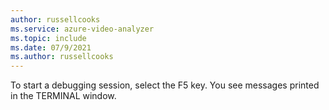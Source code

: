 ```yaml
---
author: russellcooks
ms.service: azure-video-analyzer
ms.topic: include
ms.date: 07/9/2021
ms.author: russellcooks
---
```

To start a debugging session, select the F5 key. You see messages printed in the TERMINAL window.
